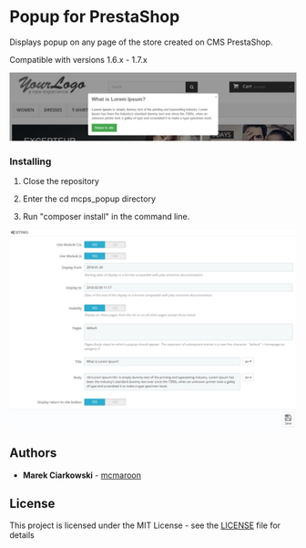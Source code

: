 # Popup for PrestaShop

Displays popup on any page of the store created on CMS PrestaShop.

Compatible with versions 1.6.x - 1.7.x

![Screenshot](docs/images/screen-front.png)

### Installing

1) Close the repository

2) Enter the cd mcps_popup directory

3) Run "composer install" in the command line.

![Screenshot](docs/images/screen-back.png)

## Authors

* **Marek Ciarkowski** - [mcmaroon](https://github.com/mcmaroon)


## License

This project is licensed under the MIT License - see the [LICENSE](LICENSE) file for details